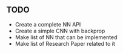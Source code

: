 ## TODO

- Create a complete NN API 
- Create a simple CNN with backprop
- Make list of NN that can be implemented
- Make list of Research Paper related to it